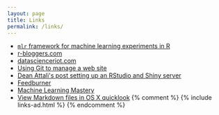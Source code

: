 ```yaml
---
layout: page
title: Links 
permalink: /links/
---
```


+ [`mlr` framework for machine learning experiments in R](http://mlr-org.github.io/mlr-tutorial/release/html/index.html)
+ [r-bloggers.com](http://www.r-bloggers.com)
+ [datascienceriot.com](http://www.datascienceriot.com)
+ [Using Git to manage a web site](http://toroid.org/git-website-howto)
+ [Dean Attali's post setting up an RStudio and Shiny 
server](http://deanattali.com/2015/05/09/setup-rstudio-shiny-server-digital-ocean/) 
+ [Feedburner](http://feedburner.google.com)
+ [Machine Learning Mastery](http://machinelearningmastery.com/blog/)
+ [View Markdown files in OS X quicklook](https://github.com/toland/qlmarkdown/)
{% comment %} 
	{% include links-ad.html %}
{% endcomment %}
